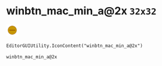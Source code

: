 # winbtn_mac_min_a@2x `32x32`
<img src="/img/winbtn_mac_min_a@2x.png" width=32 height=32>

``` CSharp
EditorGUIUtility.IconContent("winbtn_mac_min_a@2x")
```
```
winbtn_mac_min_a@2x
```
